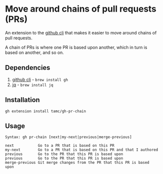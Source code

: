 # Move around chains of pull requests (PRs)

An extension to the [github cli](https://github.com/cli/cli) that makes
it easier to move around chains of pull requests.

A chain of PRs is where one PR is based upon another, which in turn
is based on another, and so on.

## Dependencies

1. [github cli](https://github.com/cli/cli) - `brew install gh`
2. [jq](https://github.com/stedolan/jq) - `brew install jq`

## Installation

`gh extension install tamc/gh-pr-chain`

## Usage

```
Syntax: gh pr-chain [next|my-next|previous|merge-previous]

next           Go to a PR that is based on this PR
my-next        Go to a PR that is based on this PR and that I authored
previous       Go to the PR that this PR is based upon
previous       Go to the PR that this PR is based upon
merge-previous Git merge changes from the PR that this PR is based upon
```
